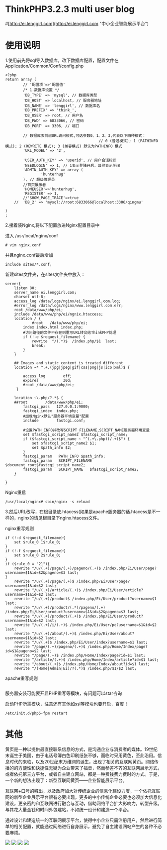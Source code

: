 # ThinkPHP3.2.3 multi user blog

#[http://ei.lenggirl.com](http://ei.lenggirl.com "中小企业智能展示平台")


# 使用说明

1.使用前先将sql导入数据库，改下数据库配置，配置文件在Application/Common/Conf/config.php

```
<?php
return array (
		// '配置项'=>'配置值'
		/* 1.数据库设置 */
		'DB_TYPE' => 'mysql', // 数据库类型
		'DB_HOST' => localhost, // 服务器地址
		'DB_NAME' => 'lenggirl', // 数据库名
		'DB_PREFIX' => 'think_',
		'DB_USER' => root, // 用户名
		'DB_PWD' => 6833066, // 密码
		'DB_PORT' => 3306, // 端口
		                                  
		// 数据库表前缀URL访问模式,可选参数0、1、2、3,代表以下四种模式：
		                                  // 0 (普通模式); 1 (PATHINFO 模式); 2 (REWRITE 模式); 3 (兼容模式) 默认为PATHINFO 模式
		'URL_MODEL' => '2',
		
		'USER_AUTH_KEY' => 'userid', // 用户会话标识
		'NEEDLOGIN' => 1, // 1表示登陆开启，其他表示关闭
		'ADMIN_AUTH_KEY' => array (
				'hunterhug' 
		), // 超级管理员
		//首页展示者
		'HOMEUSER'=>'hunterhug',
		'REGISTER' => 1,
		//'SHOW_PAGE_TRACE'=>true
	//	'DB_2' => 'mysql://root:6833066@localhost:3306/qingmu'
		
)
;
```

2.接着装Nginx,将以下配置放进Nginx配置目录中

进入 /usr/local/nginx/conf

```
# vim nginx.conf  
```

并且nginx.conf最后增加

```
include sites/*.conf;
```

新建sites文件夹，在sites文件夹中放入：

```
server{
	listen 80;
	server_name ei.lenggirl.com;
	charset utf-8;
	access_log /data/logs/nginx/ei.lenggirl.com.log;
	#error_log /data/logs/nginx/www.lenggirl.com.err;
	root /data/www/php/ei;
	include /data/www/php/ei/ngnix.htaccess;
	location / {
        	#root   /data/www/php/ei;
		index index.html index.php;
		#访问路径的文件不存在则重写URL转交给ThinkPHP处理
		if (!-e $request_filename) {
			rewrite  ^/(.*)$  /index.php/$1  last;
			break;
		}
	}
	
	## Images and static content is treated different
	location ~* ^.+.(jpg|jpeg|gif|css|png|js|ico|xml)$ {
	
		access_log        off;
		expires           30d;
		#root /data/www/php/ei;
	 }

	location ~\.php/?.*$ {
   	##root        /data/www/php/ei;
        fastcgi_pass   127.0.0.1:9000;
        fastcgi_index  index.php;
        #加载Nginx默认"服务器环境变量"配置
        include        fastcgi.conf;
        
        #设置PATH_INFO并改写SCRIPT_FILENAME,SCRIPT_NAME服务器环境变量
        set $fastcgi_script_name2 $fastcgi_script_name;
        if ($fastcgi_script_name ~ "^(.+\.php)(/.+)$") {
            set $fastcgi_script_name2 $1;
            set $path_info $2;
        }
        fastcgi_param   PATH_INFO $path_info;
        fastcgi_param   SCRIPT_FILENAME   $document_root$fastcgi_script_name2;
        fastcgi_param   SCRIPT_NAME   $fastcgi_script_name2;        
	}

}
```

Nginx重启

```
/usr/local/nginx# sbin/nginx -s reload
```

3.然后URL改写，在根目录放.htacess(如果是apache服务器的话.htacess是不一样的，nginx的请见根目录下nginx.htacess文件。

nginx重写规则

```
if (!-d $request_filename){
	set $rule_0 1$rule_0;
}
if (!-f $request_filename){
	set $rule_0 2$rule_0;
}
if ($rule_0 = "21"){
	rewrite ^/u/(.+)/page/(.+)/pageno/(.+)$ /index.php/Ei/User/page?username=$1&id=$2&pageno=$3 last;
}
	rewrite ^/u/(.+)/page/(.+)$ /index.php/Ei/User/page?username=$1&id=$2 last;
	rewrite ^/u/(.+)/article/(.+)$ /index.php/Ei/User/article?username=$1&id=$2 last;
	rewrite ^/u/(.+)/product$ /index.php/Ei/User/product?username=$1 last;
	rewrite ^/u/(.+)/product/(.*)/pageno/(.+) /index.php/Ei/User/product?username=$1&id=$2&pageno=$3 last;
	rewrite ^/u/(.+)/product/(.+)$ /index.php/Ei/User/product?username=$1&id=$2 last;
	rewrite ^/u/(.+)/i/(.+)$ /index.php/Ei/User/pc?username=$1&id=$2 last;
	rewrite ^/u/(.+)/about/(.+)$ /index.php/Ei/User/about?username=$1&id=$2 last;
	rewrite ^/u/(.+)$ /index.php/Ei/User/index?username=$1 last;
	rewrite ^/page/(.+)/pageno/(.+)$ /index.php/Home/Index/page?id=$1&pageno=$2 last;
	rewrite ^/page/(.+)$ /index.php/Home/Index/page?id=$1 last;
	rewrite ^/article/(.+)$ /index.php/Home/Index/article?id=$1 last;
	rewrite ^/about/(.+)$ /index.php/Home/Index/about?id=$1 last;
	rewrite ^/(Home|Admin|Ei)/?(.*)$ /index.php/$1/$2 last;

```

apache重写规则

```
```

服务器安装可能要开启PHP重写等模块，有问题可以star咨询

启动PHP所需模块，注意还有其他如ssl等模块也要开启，百度！

```
/etc/init.d/php5-fpm restart
```

# 其他

<p>黄页是一种以提供最直接联系信息的方式，是沟通企业与消费者的媒体。19世纪末诞生于美国，由于电话号簿白色印刷纸张不够，而临时采用黄色，至此沿用。信息时代的来临，以及20世纪末万维网的诞生，出现了相关的互联网黄页。网络传播的的方便性和快捷性无疑为企业带来了福音，然而参差不齐的互联网展示方式，或者依托第三方平台，或者自主建立网站，都是一种费钱费力费时的方式。于是，一个新的想法出现了：新型互联网黄页——企业智能展示平台。</p>
<p>互联网+口号的喊出，以及政府加大对传统企业的信息化建设力度，一个依托互联网的新型企业展示平台很有必要出现。更多的中小传统企业必要也必须加大信息化建设，更亲密的和互联网进行融合与互动，借助网络平台扩大影响力，转型升级。与其花大量金钱和时间外包建站，不如统一设计和建造一个平台。
</p>
<p>通过设计和建造统一的互联网展示平台，使得中小企业只需注册用户，然后进行简单的相关配置，就能通过网络进行自身展示，避免了自主建设网站产生的各种不必要麻烦。
</p>
<img src='https://raw.githubusercontent.com/hunterhug/ei/master/seem1.jpg' />
<img src='https://raw.githubusercontent.com/hunterhug/ei/master/seem2.jpg' />
<img src='https://raw.githubusercontent.com/hunterhug/ei/master/seem3.jpg' />
<img src='https://raw.githubusercontent.com/hunterhug/ei/master/seem4.jpg' />
